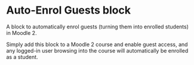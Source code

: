Auto-Enrol Guests block
======================

A block to automatically enrol guests (turning them into enrolled students) in Moodle 2.

Simply add this block to a Moodle 2 course and enable guest access, and any logged-in
user browsing into the course will automatically be enrolled as a student.